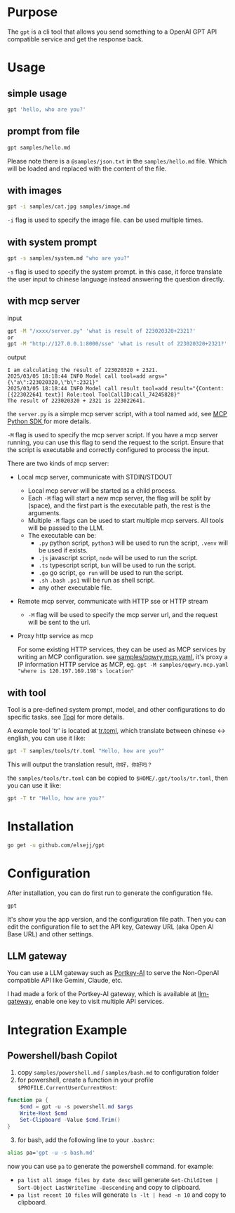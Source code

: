 # Purpose

The `gpt` is a cli tool that allows you send something to a OpenAI GPT API compatible service and get the response back.

# Usage

## simple usage

```bash
gpt 'hello, who are you?'
```

## prompt from file

```bash
gpt samples/hello.md
```

Please note there is a `@samples/json.txt` in the `samples/hello.md` file. Which will be loaded and replaced with the content of the file.

## with images

```bash
gpt -i samples/cat.jpg samples/image.md
```

`-i` flag is used to specify the image file. can be used multiple times.

## with system prompt

```bash
gpt -s samples/system.md "who are you?"
```

`-s` flag is used to specify the system prompt. in this case, it force translate the user input to chinese language instead answering the question directly.

## with mcp server

input

```bash
gpt -M "/xxxx/server.py" 'what is result of 223020320+2321?'
or
gpt -M "http://127.0.0.1:8000/sse" 'what is result of 223020320+2321?'

```

output

```
I am calculating the result of 223020320 + 2321.
2025/03/05 18:18:44 INFO Model call tool=add args="{\"a\":223020320,\"b\":2321}"
2025/03/05 18:18:44 INFO Model call result tool=add result="{Content:[{223022641 text}] Role:tool ToolCallID:call_74245828}"
The result of 223020320 + 2321 is 223022641.

```

the `server.py` is a simple mcp server script, with a tool named `add`, see [MCP Python SDK
](https://github.com/modelcontextprotocol/python-sdk) for more details.

`-M` flag is used to specify the mcp server script. If you have a mcp server running, you can use this flag to send the request to the script. Ensure that the script is executable and correctly configured to process the input.

There are two kinds of mcp server:

- Local mcp server, communicate with STDIN/STDOUT

  - Local mcp server will be started as a child process.
  - Each `-M` flag will start a new mcp server, the flag will be split by ` `(space), and the first part is the executable path, the rest is the arguments.
  - Multiple `-M` flags can be used to start multiple mcp servers. All tools will be passed to the LLM.
  - The executable can be:
    - `.py` python script, `python3` will be used to run the script, `.venv` will be used if exists.
    - `.js` javascript script, `node` will be used to run the script.
    - `.ts` typescript script, `bun` will be used to run the script.
    - `.go` go script, `go run` will be used to run the script.
    - `.sh` `.bash` `.ps1` will be run as shell script.
    - any other executable file.

- Remote mcp server, communicate with HTTP sse or HTTP stream

  - `-M` flag will be used to specify the mcp server url, and the request will be sent to the url.

- Proxy http service as mcp

  For some existing HTTP services, they can be used as MCP services by writing an MCP configuration. see [samples/qqwry.mcp.yaml](samples/qqwry.mcp.yaml), it's proxy a IP information HTTP service as MCP, eg. `gpt -M samples/qqwry.mcp.yaml "where is 120.197.169.198's location"`

## with tool

Tool is a pre-defined system prompt, model, and other configurations to do specific tasks. see [Tool](internal/tools/tools.go) for more details.

A example tool 'tr' is located at [tr.toml](samples/tools/tr.toml), which translate between chinese <-> english, you can use it like:

```bash
gpt -T samples/tools/tr.toml "Hello, how are you?"
```

This will output the translation result, `你好，你好吗？`

the `samples/tools/tr.toml` can be copied to `$HOME/.gpt/tools/tr.toml`, then you can use it like:

```bash
gpt -T tr "Hello, how are you?"
```

# Installation

```bash
go get -u github.com/elsejj/gpt
```

# Configuration

After installation, you can do first run to generate the configuration file.

```bash
gpt
```

It's show you the app version, and the configuration file path. Then you can edit the configuration file to set the API key, Gateway URL (aka Open AI Base URL) and other settings.

## LLM gateway

You can use a LLM gateway such as [Portkey-AI](https://github.com/Portkey-AI/gateway) to serve the Non-OpenAI compatible API like Gemini, Claude, etc.

I had made a fork of the Portkey-AI gateway, which is available at [llm-gateway](https://github.com/elsejj/llm-gateway/tree/keystore), enable one key to visit multiple API services.

# Integration Example

## Powershell/bash Copilot

1. copy `samples/powershell.md` / `samples/bash.md` to configuration folder
2. for powershell, create a function in your profile `$PROFILE.CurrentUserCurrentHost`:

```powershell
function pa {
    $cmd = gpt -u -s powershell.md $args
    Write-Host $cmd
    Set-Clipboard -Value $cmd.Trim()
}
```

3. for bash, add the following line to your `.bashrc`:

```bash
alias pa='gpt -u -s bash.md'
```

now you can use `pa` to generate the powershell command. for example:

- `pa list all image files by date desc` will generate `Get-ChildItem | Sort-Object LastWriteTime -Descending` and copy to clipboard.
- `pa list recent 10 files` will generate `ls -lt | head -n 10` and copy to clipboard.
